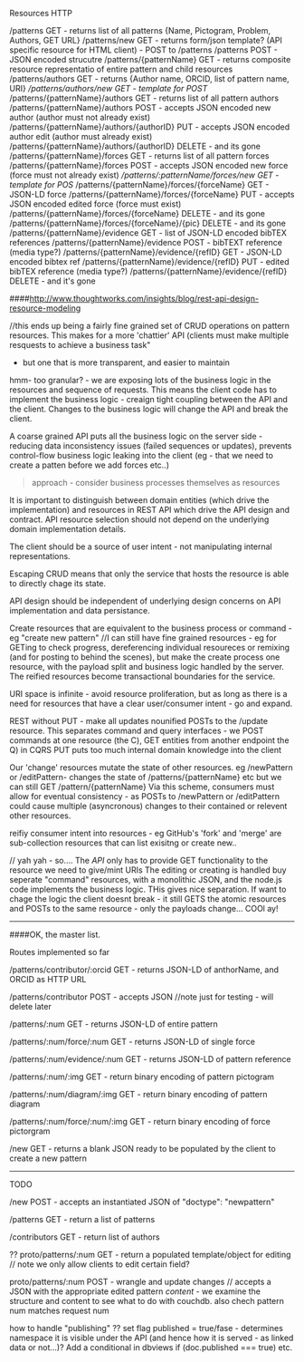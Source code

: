 
Resources											HTTP

/patterns											GET - returns list of all patterns {Name, Pictogram, Problem, Authors, GET URL}
/patterns/new										GET - returns form/json template? (API specific resource for HTML client) - POST to /patterns
/patterns											POST - JSON encoded strucutre 
/patterns/{patternName}								GET - returns composite resource representatio of entire pattern and child resources
/patterns/authors 									GET - returns {Author name, ORCID, list of pattern name, URI}
*/patterns/authors/new								GET - template for POST*
/patterns/{patternName}/authors						GET - returns list of all pattern authors
/patterns/{patternName}/authors						POST - accepts JSON encoded new author (author must not already exist)
/patterns/{patternName}/authors/{authorID}			PUT - accepts JSON encoded author edit (author must already exist)
/patterns/{patternName}/authors/{authorID}			DELETE - and its gone
/patterns/{patternName}/forces						GET - returns list of all pattern forces
/patterns/{patternName}/forces						POST - accepts JSON encoded new force (force must not already exist)
*/patterns/:patternName/forces/new					GET - template for POS*
/patterns/{patternName}/forces/{forceName}   		GET - JSON-LD force
/patterns/{patternName}/forces/{forceName}   		PUT - accepts JSON encoded edited force (force must exist)
/patterns/{patternName}/forces/{forceName}   		DELETE - and its gone  
/patterns/{patternName}/forces/{forceName}/{pic}   	DELETE - and its gone  
/patterns/{patternName}/evidence					GET - list of JSON-LD encoded bibTEX references
/patterns/{patternName}/evidence					POST - bibTEXT reference (media type?)
/patterns/{patternName}/evidence/{refID}			GET - JSON-LD encoded bibtex ref
/patterns/{patternName}/evidence/{refID}			PUT - edited bibTEX reference (media type?)
/patterns/{patternName}/evidence/{refID}			DELETE - and it's gone


####http://www.thoughtworks.com/insights/blog/rest-api-design-resource-modeling

//this ends up being a fairly fine grained set of CRUD operations on pattern resources.
This makes for a more 'chattier' API (clients must make multiple resquests to achieve a business task" 
- but one that is more transparent, and easier to maintain

hmm- too granular? - we are exposing lots of the business logic in the resources and sequence of requests.
This means the client code has to implement the business logic - creaign tight coupling between the API and the client.
Changes to the business logic will change the API and break the client.

A coarse grained API puts all the business logic on the server side - reducing data inconsistency issues (failed sequences or updates), prevents control-flow business logic leaking into the client (eg - that we need to create a patten before we add forces etc..)

> approach - consider business processes themselves as resources

It is important to distinguish between domain entities (which drive the implementation) and resources in REST API which drive the API design and contract.
API resource selection should not depend on the underlying domain implementation details.

The client should be a source of user intent - not manipulating internal representations. 

Escaping CRUD means that only the service that hosts the resource is able to directly chage its state.

API design should be independent of underlying design concerns on API implementation and data persistance.

Create resources that are equivalent to the business process or command - eg "create new pattern"
//I can still have fine grained resources - eg for GETing to check progress, dereferencing individual resoureces or remixing (and for posting to behind the scenes), but make the create process one resource, with the payload split and business logic handled by the server. The reified resources become transactional boundaries for the service.

URI space is infinite - avoid resource proliferation, but as long as there is a need for resources that have a clear user/consumer intent - go and expand.

REST without PUT - make all updates nounified POSTs to the /update resource.
This separates command and query interfaces - we POST commands at one resource (the C), GET entities from another endpoint the Q) in CQRS
PUT puts too much internal domain knowledge into the client


Our 'change' resources mutate the state of other resources.
eg /newPattern or /editPattern- changes the state of /patterns/{patternName} etc
but we can still GET /pattern/{patternName}
Via this scheme, consumers must allow for eventual consistency - as POSTs to /newPattern or /editPattern could cause multiple (asyncronous) changes to their contained or relevent other resources.

reifiy consumer intent into resources - eg GitHub's 'fork' and 'merge' are sub-collection resources that can list exisitng or create new..


//
yah yah - so....
The *API* only has to provide GET functionality to the resource we need to give/mint URIs 
The editing or creating is handled buy seperate "command" resources, with a monolithic JSON, and the node.js code implements the business logic.
THis gives nice separation. If want to chage the logic the client doesnt break - it still GETS the atomic resources and POSTs to the same resource - only the payloads change...
COOl ay!


---------
####OK, the master list.

Routes implemented so far

/patterns/contributor/:orcid 			GET - returns JSON-LD of anthorName, and ORCID as HTTP URL

/patterns/contributor					POST - accepts JSON  //note just for testing - will delete later

/patterns/:num							GET - returns JSON-LD of entire pattern

/patterns/:num/force/:num				GET - returns JSON-LD of single force

/patterns/:num/evidence/:num			GET - returns JSON-LD of pattern reference

/patterns/:num/:img 					GET - return binary encoding of pattern pictogram

/patterns/:num/diagram/:img 			GET - return binary encoding of pattern diagram

/patterns/:num/force/:num/:img 			GET - return binary encoding of force pictorgram

/new 									GET - returns a blank JSON ready to be populated by the client to create a new pattern


-----
TODO

/new 									POST - accepts an instantiated JSON of "doctype": "newpattern"

/patterns								GET - return a list of patterns

/contributors							GET - return list of authors


??
proto/patterns/:num						GET - return a populated template/object for editing // note we only allow clients to edit certain field?

proto/patterns/:num		 				POST - wrangle and update changes // accepts a JSON with the appropriate edited pattern _content_ - we examine the structure and content to see what to do with couchdb. also chech pattern num matches request num

how to handle "publishing" ?? set flag published = true/fase - determines namespace it is visible under the API (and hence how it is served - as linked data or not...)?
Add a conditional in dbviews if (doc.published === true) etc.
